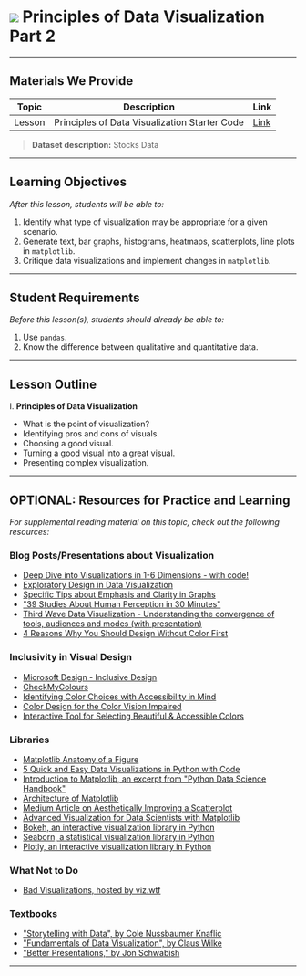 # ![](https://ga-dash.s3.amazonaws.com/production/assets/logo-9f88ae6c9c3871690e33280fcf557f33.png) Principles of Data Visualization Part 2

---

## Materials We Provide


| Topic | Description | Link |
| --- | --- | --- |
| Lesson | Principles of Data Visualization Starter Code | [Link](./starter-code.ipynb)|

> **Dataset description:** Stocks Data

---

## Learning Objectives

*After this lesson, students will be able to:*

1. Identify what type of visualization may be appropriate for a given scenario.
2. Generate text, bar graphs, histograms, heatmaps, scatterplots, line plots in `matplotlib`.
3. Critique data visualizations and implement changes in `matplotlib`.

---

## Student Requirements

*Before this lesson(s), students should already be able to:*

1. Use `pandas`.
2. Know the difference between qualitative and quantitative data.

---

## Lesson Outline

I. **Principles of Data Visualization** 
- What is the point of visualization?
- Identifying pros and cons of visuals.
- Choosing a good visual.
- Turning a good visual into a great visual.
- Presenting complex visualization.

---

## OPTIONAL: Resources for Practice and Learning

*For supplemental reading material on this topic, check out the following resources:*

### Blog Posts/Presentations about Visualization
- [Deep Dive into Visualizations in 1-6 Dimensions - with code!](https://medium.com/swlh/effective-visualization-of-multi-dimensional-data-a-hands-on-approach-b48f36a56ee8)
- [Exploratory Design in Data Visualization](https://towardsdatascience.com/exploratory-design-in-data-visualization-87bc60ce7f04)
- [Specific Tips about Emphasis and Clarity in Graphs](https://www.slideshare.net/harriken/data-vizualization-tips)
- ["39 Studies About Human Perception in 30 Minutes"](https://medium.com/@kennelliott/39-studies-about-human-perception-in-30-minutes-4728f9e31a73)
- [Third Wave Data Visualization - Understanding the convergence of tools, audiences and modes (with presentation)](https://medium.com/data-visualization-society/3rd-wave-data-visualization-824c5dc84967)
- [4 Reasons Why You Should Design Without Color First](https://medium.com/devsdesign/4-reasons-why-you-should-design-without-color-first-c0e38180f689)

### Inclusivity in Visual Design
- [Microsoft Design - Inclusive Design](https://www.microsoft.com/design/inclusive/)
- [CheckMyColours](http://www.checkmycolours.com/)
- [Identifying Color Choices with Accessibility in Mind](https://twitter.com/sarasoueidan/status/1093184474353975297?s=21)
- [Color Design for the Color Vision Impaired](https://cartographicperspectives.org/index.php/journal/article/view/cp58-jenny-kelso/332)
- [Interactive Tool for Selecting Beautiful & Accessible Colors](https://twitter.com/sarasoueidan/status/1093184474353975297?s=21)

### Libraries
- [Matplotlib Anatomy of a Figure](https://matplotlib.org/examples/showcase/anatomy.html)
- [5 Quick and Easy Data Visualizations in Python with Code](https://towardsdatascience.com/5-quick-and-easy-data-visualizations-in-python-with-code-a2284bae952f)
- [Introduction to Matplotlib, an excerpt from "Python Data Science Handbook"](https://jakevdp.github.io/PythonDataScienceHandbook/04.00-introduction-to-matplotlib.html)
- [Architecture of Matplotlib](http://www.aosabook.org/en/matplotlib.html)
- [Medium Article on Aesthetically Improving a Scatterplot](https://towardsdatascience.com/customizing-plots-with-python-matplotlib-bcf02691931f)
- [Advanced Visualization for Data Scientists with Matplotlib](https://medium.com/sfu-big-data/advanced-visualization-for-data-scientists-with-matplotlib-15c28863c41c)
- [Bokeh, an interactive visualization library in Python](https://bokeh.pydata.org/)
- [Seaborn, a statistical visualization library in Python](https://seaborn.pydata.org/)
- [Plotly, an interactive visualization library in Python](https://plotly.com/)

### What Not to Do
- [Bad Visualizations, hosted by viz.wtf](http://viz.wtf/)

### Textbooks
- ["Storytelling with Data", by Cole Nussbaumer Knaflic](http://www.storytellingwithdata.com/)
- ["Fundamentals of Data Visualization", by Claus Wilke](https://serialmentor.com/dataviz/)
- ["Better Presentations," by Jon Schwabish](https://policyviz.com/better-presentations/)

---
